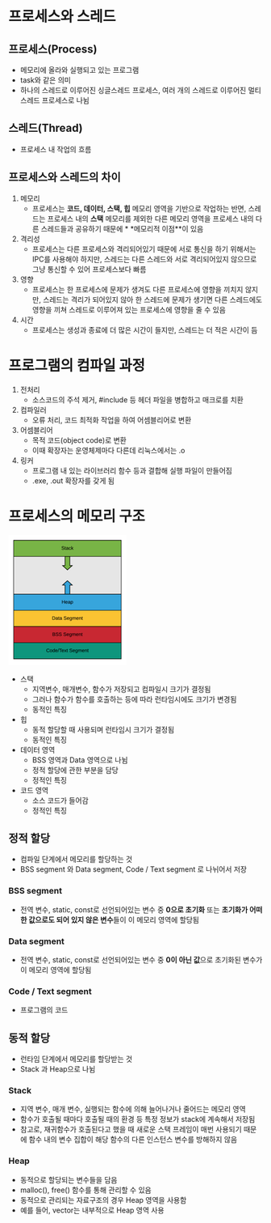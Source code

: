 # 프로세스와 스레드

## 프로세스(Process)

* 메모리에 올라와 실행되고 있는 프로그램
* task와 같은 의미
* 하나의 스레드로 이루어진 싱글스레드 프로세스, 여러 개의 스레드로 이루어진 멀티스레드 프로세스로 나뉨

## 스레드(Thread)

* 프로세스 내 작업의 흐름

## 프로세스와 스레드의 차이

1. 메모리
    * 프로세스는 **코드, 데이터, 스택, 힙** 메모리 영역을 기반으로 작업하는 반면, 스레드는 프로세스 내의 **스택** 메모리를 제외한 다른 메모리 영역을 프로세스 내의 다른 스레드들과 공유하기 때문에 *
      *메모리적 이점**이 있음
2. 격리성
    * 프로세스는 다른 프로세스와 격리되어있기 때문에 서로 통신을 하기 위해서는 IPC를 사용해야 하지만, 스레드는 다른 스레드와 서로 격리되어있지 않으므로 그냥 통신할 수 있어 프로세스보다 빠름
3. 영향
    * 프로세스는 한 프로세스에 문제가 생겨도 다른 프로세스에 영향을 끼치지 않지만, 스레드는 격리가 되어있지 않아 한 스레드에 문제가 생기면 다른 스레드에도 영향을 끼쳐 스레드로 이루어져 있는 프로세스에 영향을
      줄 수 있음
4. 시간
    * 프로세스는 생성과 종료에 더 많은 시간이 들지만, 스레드는 더 적은 시간이 듬

# 프로그램의 컴파일 과정

1. 전처리
    * 소스코드의 주석 제거, #include 등 헤더 파일을 병합하고 매크로를 치환
2. 컴파일러
    * 오류 처리, 코드 최적화 작업을 하여 어셈블리어로 변환
3. 어셈블리어
    * 목적 코드(object code)로 변환
    * 이때 확장자는 운영체제마다 다른데 리눅스에서는 .o
4. 링커
    * 프로그램 내 있는 라이브러리 함수 등과 결합해 실행 파일이 만들어짐
    * .exe, .out 확장자를 갖게 됨

# 프로세스의 메모리 구조

![img.png](img.png)

* 스택
    * 지역변수, 매개변수, 함수가 저장되고 컴파일시 크기가 결정됨
    * 그러나 함수가 함수를 호출하는 등에 따라 런타임시에도 크기가 변경됨
    * 동적인 특징
* 힙
    * 동적 할당할 때 사용되며 런타임시 크기가 결정됨
    * 동적인 특징
* 데이터 영역
    * BSS 영역과 Data 영역으로 나뉨
    * 정적 할당에 관한 부분을 담당
    * 정적인 특징
* 코드 영역
    * 소스 코드가 들어감
    * 정적인 특징

## 정적 할당

* 컴파일 단계에서 메모리를 할당하는 것
* BSS segment 와 Data segment, Code / Text segment 로 나뉘어서 저장

### BSS segment

* 전역 변수, static, const로 선언되어있는 변수 중 **0으로 초기화** 또는 **초기화가 어떠한 값으로도 되어 있지 않은 변수**들이 이 메모리 영역에 할당됨

### Data segment

* 전역 변수, static, const로 선언되어있는 변수 중 **0이 아닌 값**으로 초기화된 변수가 이 메모리 영역에 할당됨

### Code / Text segment

* 프로그램의 코드

## 동적 할당

* 런타임 단계에서 메모리를 할당받는 것
* Stack 과 Heap으로 나뉨

### Stack

* 지역 변수, 매개 변수, 실행되는 함수에 의해 늘어나거나 줄어드는 메모리 영역
* 함수가 호출될 때마다 호출될 때의 환경 등 특정 정보가 stack에 계속해서 저장됨
* 참고로, 재귀함수가 호출된다고 했을 때 새로운 스택 프레임이 매번 사용되기 때문에 함수 내의 변수 집합이 해당 함수의 다른 인스턴스 변수를 방해하지 않음

### Heap

* 동적으로 할당되는 변수들을 담음
* malloc(), free() 함수를 통해 관리할 수 있음
* 동적으로 관리되는 자료구조의 경우 Heap 영역을 사용함
* 예를 들어, vector는 내부적으로 Heap 영역 사용